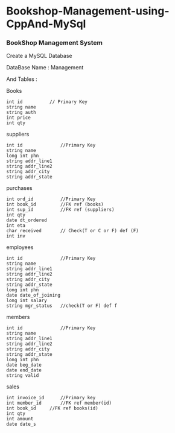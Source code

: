 # Bookshop-Management-using-CppAnd-MySql
### BookShop Management System
Create a MySQL Database

DataBase Name : Management

And Tables : 

Books

    int id			// Primary Key
	string name
	string auth
	int price
	int qty

suppliers

	int id				//Primary Key
	string name
	long int phn
	string addr_line1
	string addr_line2
	string addr_city
	string addr_state

purchases

	int ord_id			//Primary Key
	int book_id		    //FK ref (books)
	int sup_id			//FK ref (suppliers)
	int qty
	date dt_ordered
	int eta
	char received		// Check(T or C or F) def (F)
	int inv

employees

	int id				//Primary Key
	string name
	string addr_line1
	string addr_line2
	string addr_city
	string addr_state
	long int phn
	date date_of_joining
	long int salary
	string mgr_status	//check(T or F) def f

members

    int id				//Primary Key
	string name
	string addr_line1
	string addr_line2
	string addr_city
	string addr_state
	long int phn
	date beg_date
	date end_date
	string valid

sales

	int invoice_id		//Primary key
    int member_id		//FK ref member(id)
	int book_id		//FK ref books(id)
	int qty
	int amount
	date date_s
